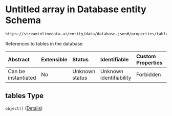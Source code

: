 # Untitled array in Database entity Schema

```txt
https://streaminlinedata.ai/entity/data/database.json#/properties/tables
```

References to tables in the database

| Abstract            | Extensible | Status         | Identifiable            | Custom Properties | Additional Properties | Access Restrictions | Defined In                                                                       |
| :------------------ | :--------- | :------------- | :---------------------- | :---------------- | :-------------------- | :------------------ | :------------------------------------------------------------------------------- |
| Can be instantiated | No         | Unknown status | Unknown identifiability | Forbidden         | Allowed               | none                | [database.json*](../out/schema/entity/data/database.json "open original schema") |

## tables Type

`object[]` ([Details](common-definitions-entityreference.md))
